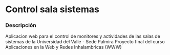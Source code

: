 # Control sala sistemas
### Descripción
Aplicacion web para el control de monitores y actividades de las salas de sistemas de la Universidad del Valle - Sede Palmira
Proyecto final del curso Aplicaciones en la Web y Redes Inhalambricas (WWW)
